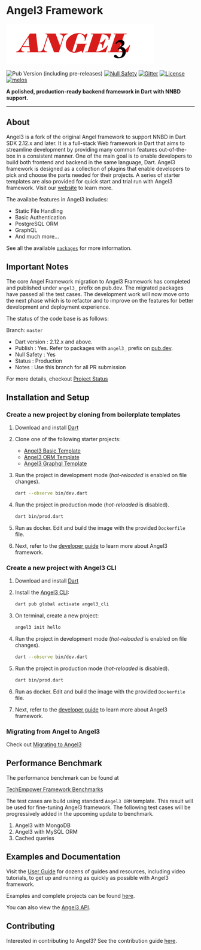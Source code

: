 # Angel3 Framework

[![Angel3 Framework](./logo3.png)](https://github.com/dukefirehawk/angel)

![Pub Version (including pre-releases)](https://img.shields.io/pub/v/angel3_framework?include_prereleases)
[![Null Safety](https://img.shields.io/badge/null-safety-brightgreen)](https://dart.dev/null-safety)
[![Gitter](https://img.shields.io/gitter/room/nwjs/nw.js.svg)](https://gitter.im/angel_dart/discussion)
[![License](https://img.shields.io/github/license/dukefirehawk/angel)](https://github.com/dukefirehawk/angel/LICENSE)
[![melos](https://img.shields.io/badge/maintained%20with-melos-f700ff.svg?style=flat-square)](https://github.com/invertase/melos)

**A polished, production-ready backend framework in Dart with NNBD support.**

-----

## About

Angel3 is a fork of the original Angel framework to support NNBD in Dart SDK 2.12.x and later.
It is a full-stack Web framework in Dart that aims to streamline development by providing many common features out-of-the-box in a consistent manner. One of the main goal is to enable developers to build both frontend and backend in the same language, Dart. Angel3 framework is designed as a collection of plugins that enable developers to pick and choose the parts needed for their projects. A series of starter templates are also provided for quick start and trial run with Angel3 framework. Visit our [website](<https://angel3-framework.web.app/>) to learn more.

The availabe features in Angel3 includes:

* Static File Handling
* Basic Authentication
* PostgreSQL ORM
* GraphQL
* And much more...

See all the available [`packages`](https://angel3-docs.dukefirehawk.com/packages) for more information.

## Important Notes

The core Angel Framework migration to Angel3 Framework has completed and published under `angel3_` prefix on pub.dev. The migrated packages have passed all the test cases. The development work will now move onto the next phase which is to refactor and to improve on the features for better development and deployment experience.

The status of the code base is as follows:

Branch: `master`

* Dart version : 2.12.x and above.
* Publish      : Yes. Refer to packages with `angel3_` prefix on [pub.dev](https://pub.dev/publishers/dukefirehawk.com/packages).
* Null Safety  : Yes
* Status       : Production
* Notes        : Use this branch for all PR submission

For more details, checkout [Project Status](https://github.com/dukefirehawk/angel/wiki/Project-Status)

## Installation and Setup

### Create a new project by cloning from boilerplate templates

1. Download and install [Dart](https://dart.dev/get-dart)

2. Clone one of the following starter projects:
   * [Angel3 Basic Template](https://github.com/dukefirehawk/boilerplates/tree/angel3-basic)
   * [Angel3 ORM Template](https://github.com/dukefirehawk/boilerplates/tree/angel3-orm)
   * [Angel3 Graphql Template](https://github.com/dukefirehawk/boilerplates/tree/angel3-graphql)

3. Run the project in development mode (*hot-reloaded* is enabled on file changes).

   ```bash
   dart --observe bin/dev.dart
   ```

4. Run the project in production mode (*hot-reloaded* is disabled).

   ```bash
   dart bin/prod.dart
   ```

5. Run as docker. Edit and build the image with the provided `Dockerfile` file.

6. Next, refer to the [developer guide](https://angel3-docs.dukefirehawk.com/) to learn more about Angel3 framework.

### Create a new project with Angel3 CLI

1. Download and install [Dart](https://dart.dev/get-dart)

2. Install the [Angel3 CLI](https://pub.dev/packages/angel3_cli):

   ```bash
   dart pub global activate angel3_cli
   ```

3. On terminal, create a new project:

   ```bash
   angel3 init hello
   ```

4. Run the project in development mode (*hot-reloaded* is enabled on file changes).

   ```bash
   dart --observe bin/dev.dart
   ```

5. Run the project in production mode (*hot-reloaded* is disabled).

   ```bash
   dart bin/prod.dart
   ```

6. Run as docker. Edit and build the image with the provided `Dockerfile` file.

7. Next, refer to the [developer guide](https://angel3-docs.dukefirehawk.com/) to learn more about Angel3 framework.

### Migrating from Angel to Angel3

Check out [Migrating to Angel3](https://angel3-docs.dukefirehawk.com/migration/angel-2.x.x-to-angel3/migration-guide-3)

## Performance Benchmark

The performance benchmark can be found at

[TechEmpower Framework Benchmarks](https://tfb-status.techempower.com/)

The test cases are build using standard `Angel3 ORM` template. This result will be used for fine-tuning Angel3 framework. The following test cases will be progressively added in the upcoming update to benchmark.

1. Angel3 with MongoDB
2. Angel3 with MySQL ORM
3. Cached queries

## Examples and Documentation

Visit the [User Guide](https://angel3-docs.dukefirehawk.com/) for dozens of guides and resources, including video tutorials, to get up and running as quickly as possible with Angel3 framework.

Examples and complete projects can be found [here](https://github.com/dukefirehawk/angel3-examples).

You can also view the [Angel3 API](http://www.dartdocs.org/documentation/angel_framework/latest).

## Contributing

Interested in contributing to Angel3? See the contribution guide [here](CONTRIBUTING.md).
